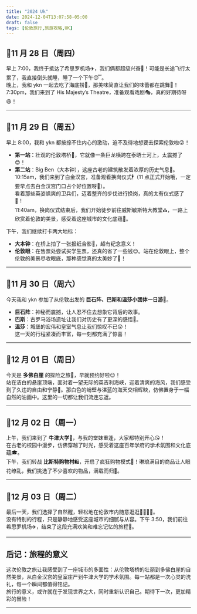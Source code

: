 ```yaml
---
title: "2024 Uk"
date: 2024-12-04T13:07:58-05:00
draft: false
tags: [伦敦旅行,旅游攻略,UK]
---
```


## 📅11 月 28 日（周四）

早上 7:00，我终于抵达了希思罗机场✈️，我们俩都超级兴奋🥰！可能是长途飞行太累了，我直接倒头就睡，睡了一个下午😴。  
晚上，我和 ykn 一起去吃了海底捞🥘，那美味简直让我们的味蕾都在跳舞💃！  
7:30pm，我们来到了 His Majesty’s Theatre，准备观看戏剧🎭，真的好期待呀😆！

---

## 📅11 月 29 日（周五）

早上 8:00，我和 ykn 都按捺不住内心的激动，迫不及待地想要去探索伦敦啦😜！  
- **第一站**：壮观的伦敦塔桥🌉，它就像一条巨龙横跨在泰晤士河上，太震撼了😍！  
- **第二站**：Big Ben（大本钟），这座古老的建筑散发着浓厚的历史气息📸。  
10:15am，我们来到了白金汉宫，准备观看换岗仪式🕴️（11 点正式开始哦，一定要早点去白金汉宫门口占个好位置呀🤗）。  
看着那些英姿飒爽的卫兵们，迈着整齐的步伐进行换岗，真的太有仪式感了🎊！  
11:40am，换岗仪式结束后，我们开始徒步前往威斯敏斯特大教堂⛪，一路上欣赏着伦敦的美景，感受着这座城市的文化底蕴🥰。

下午，我们继续打卡两大地标：  
- **大本钟**：在桥上拍了一张报纸合影📸，超有纪念意义！  
- **伦敦眼**：在售票处尝试买学生票，还真的省了一些钱😉。站在伦敦眼上，整个伦敦的美景尽收眼底，那种感觉真的太美妙了🤩！

---

## 📅11 月 30 日（周六）

今天我和 ykn 参加了从伦敦出发的 **巨石阵、巴斯和温莎小团体一日游**🚩。  
- **巨石阵**：神秘而震撼，让人忍不住去想象它背后的故事。  
- **巴斯**：古罗马浴场遗址让我们对历史有了更深的感悟🧐。  
- **温莎**：城堡的宏伟和皇室气息让我们惊叹不已😲！  
这一天的行程紧凑而丰富，每一刻都充满了惊喜！

---

## 📅12 月 01 日（周日）

今天是 **多佛白崖** 的探险之旅🗿，早就预约好啦😉！  
站在洁白的悬崖顶端，面对着一望无际的英吉利海峡，迎着清爽的海风，我们感受到了久违的自由和宁静🥰。那白色的峭壁与湛蓝的海天交相辉映，仿佛置身于一幅自然的油画中。这里的一切都让我们流连忘返。

---

## 📅12 月 02 日（周一）

上午，我们来到了 **牛津大学**🏫，与我的堂妹重逢，大家都特别开心😘！  
在古老的校园中漫步，仿佛穿越了时光，感受着这座百年学府的学术氛围和文化底蕴🎓。  
下午，我们转战 **比斯特购物村**🛍️，开启了疯狂购物模式🎉！琳琅满目的商品让人眼花缭乱，我们挑选了不少喜欢的物品，满载而归🛒。

---

## 📅12 月 03 日（周二）

最后一天，我们选择了自然醒，轻松地在伦敦市内随意逛逛🚶‍♂️🚶‍♀️。  
没有特别的行程，只是静静地感受这座城市的细腻与从容。下午 3:50，我们前往希思罗机场✈️，结束了这段充满欢笑和难忘记忆的旅程💝。

---

## **后记：旅程的意义**

这次伦敦之旅让我感受到了一座城市的多面性：从伦敦塔桥的壮丽到多佛白崖的自然美景，从白金汉宫的皇室庄严到牛津大学的学术氛围。每一站都是一次心灵的洗礼，每一个瞬间都值得铭记。  
旅行的意义，或许就在于发现世界之大，同时重新认识自己。期待下一次，更加精彩的冒险！

---

